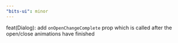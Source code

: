 ```yaml
---
"bits-ui": minor
---
```


feat(Dialog): add `onOpenChangeComplete` prop which is called after the open/close animations have finished
